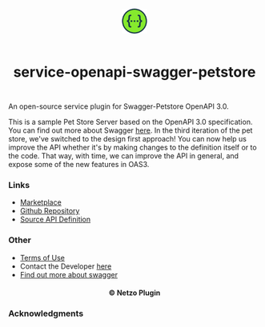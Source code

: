 <div align="center">
  <a href="https://netzo.io" target="_blank" >
    <img height="50" src="https://raw.githubusercontent.com/netzoio/netzo/main/plugins/services/service-openapi-swagger-petstore/src/assets/icon.png" style="margin: 12px 0px" />
  </a>

  <h1 style="padding: 6px 0px 24px 0px">service-openapi-swagger-petstore</h1>
</div>

An open-source service plugin for Swagger-Petstore OpenAPI 3.0.

This is a sample Pet Store Server based on the OpenAPI 3.0 specification. You can find out more about Swagger [here](http://swagger.io). In the third iteration of the pet store, we've switched to the design first approach! You can now help us improve the API whether it's by making changes to the definition itself or to the code. That way, with time, we can improve the API in general, and expose some of the new features in OAS3.

### Links

- [Marketplace](https://app.netzo.io/marketplace/service-openapi-swagger-petstore)
- [Github Repository](https://github.com/swagger-api/swagger-petstore)
- [Source API Definition](https://github.com/swagger-api/swagger-petstore/blob/master/src/main/resources/openapi.yaml)

### Other

- [Terms of Use](https://smartbear.com/terms-of-use/)
- Contact the Developer [here](apiteam@swagger.io)
- [Find out more about swagger](https://petstore3.swagger.io/)

<div align="center">
  <h4>© Netzo Plugin</h4>
</div>

### Acknowledgments
